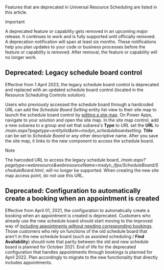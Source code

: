 Features that are deprecated in Universal Resource Scheduling are listed in this article.

> [!IMPORTANT]
> A deprecated feature or capability gets removed in an upcoming major release. It continues to work and is fully supported until officially removed. A deprecation notification will span at least six months. These notifications help you plan updates to your code or business processes before the feature or capability is removed. After removal, the feature or capability will no longer work.

## Deprecated: Legacy schedule board control

Effective from 1 April 2023, the legacy schedule board control is deprecated and replaced with an updated schedule board control (located in the Resource Scheduling Controls solution).

Users who previously accessed the schedule board through a hardcoded URL can add the *Schedule Board Setting* entity list view to their site map to launch the schedule board control by [editing a site map](/power-apps/maker/model-driven-apps/create-site-map-app#add-a-subarea-to-a-group-in-the-site-map). On Power Apps, navigate to your solution and open the site map. In the site map control, add a new subarea to a group and set that subarea's **Type** to *URL* set the **URL** to */main.aspx?pagetype=entitylist&etn=msdyn_scheduleboardsetting*. **Title** can be set to *Schedule Board* or any other descriptive name. After you save the site map, it links to the new component to access the schedule board. 

> [!NOTE]
> The harcoded URL to access the legacy schedule board, */main.aspx?pagetype=webresource&webresourceName=msdyn_/fps/ScheduleBoard/ScheduleBoard.html*, will no longer be supported. When creating the new site map access point, do not use this URL.

## Deprecated: Configuration to automatically create a booking when an appointment is created

Effective from April 01, 2021, the configuration to automatically create a booking when an appointment is created is deprecated. Customers who already use the new schedule board should start moving to the improved way of [including appointments without needing corresponding bookings](../../field-service/appointment-scheduling.md). Those customers who rely on functions of the old schedule board that aren't in the new schedule board (such as assisted scheduling / **Find Availability**) should note that parity between the old and new schedule board is planned for October 2021. End of life for the deprecated configuration that handles appointments through bookings is planned for April 2022. Plan accordingly to migrate to the new functionality that directly includes appointments.
